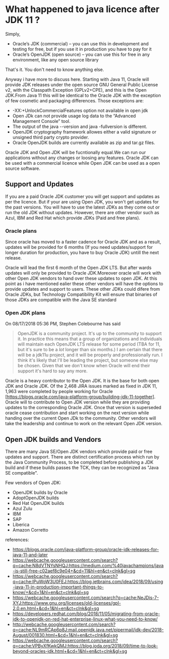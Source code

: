# What happened to java licence after JDK 11 ?

Simply,
  - Oracle’s JDK (commercial) – you can use this in development and testing for free, but if you use it in production you have to pay for it
  - Oracle’s OpenJDK (open source) – you can use this for free in any environment, like any open source library

That's it. You don't need to know anything else.

Anyway i have more to discuss here.
Starting with Java 11, Oracle will provide JDK releases under the open source GNU General Public License v2, with the Classpath Exception (GPLv2+CPE), and this is the Open JDK.From Java 11 this will be identical to the Oracle JDK with the exception of few cosmetic and packaging differences.
Those exceptions are:

 - -XX:+UnlockCommercialFeatures option not available in open jdk
 - Open JDk can not provide usage log data to the “Advanced Management Console” tool.
 - The output of the java --version and java -fullversion is different.
 - OpenJDK cryptography framework allowes either a valid signature or unsigned third party crypto provider.
 - Oracle OpenJDK builds are currently available as zip and tar.gz files.
 
Oracle JDK and Open JDK will be fucntionally equal.We can run our applications without any changes or loosing any features.
Oracle JDK can be used with a commercial licence while Open JDK can be used as a open source software.

## Support and Updates

If you are a paid Oracle JDK customer you will get support and updates as per the licence. But if your are using Open JDK, you won't get updates for the past versions. You will have to use the latest JDKs as they come out or run the old JDK without updates.
However, there are other vendor such as  Azul, IBM and Red Hat which provide JDKs (Paid and free plans).

### Oracle plans
Since oracle has moved to a faster cadence for Oracle JDK and as a result, updates will be provided for 6 months (If you need updates/support for longer duration for production, you have to buy Oracle JDK) untill the next release. 

Oracle will lead the first 6 month of the Open JDK LTS. But after wards updates will only be provided to Oracle JDK.Moreover oracle will work with other Open JDK vendors to hand over these updates to open JDK.
At this point as i have mentioned ealier these other vendors will have the options to provide updates and support to users.
These other JDKs could difere from Oracle JDKs, but Technology Compatibility Kit will ensure that binaries of those JDKs are compatible with the Java SE standard

### Open JDK plans
On 08/17/2018 05:36 PM, Stephen Colebourne has said
> OpenJDK is a community project. It's up to the community to support
> it. In practice this means that a group of organizations and
> individuals will maintain each OpenJDK LTS release for some period
> (TBA for 11, but it's sure to be a *lot* longer than six months.) I am
> certain that there will be a jdk11u project, and it will be properly
> and professionally run. I think it's likely that I'll be leading the
> project, but someone else may be chosen. Given that we don't know when
> Oracle will end their support it's hard to say any more.

Oracle is a heavy contributor to the Open JDK. It is the base for both open JDK and Oracle JDK. Of the 2,468 JIRA issues marked as fixed in JDK 11, 1,963 were completed by people working for Oracle [https://blogs.oracle.com/java-platform-group/building-jdk-11-together]. Oracle will to contribute to Open JDK version while they are providing updates to the corresponding Oracle JDK. Once that version is superseded oracle cease contribution and start working on the next version while handing over the current Open JDk to the community.
Other vendors will take the leadership and continue to work on the relevant Open JDK version.

## Open JDK builds and Vendors
There are many Java SE/Open JDK vendors which provide paid or free updates and support. There are distinct certification process which run by the Java Community Process, to be completed before publishing a JDK build and if these  builds  passes the TCK, they can be recognized as "Java SE compatible".

Few vendors of Open JDK:
 - OpenJDK builds by Oracle
 - AdoptOpenJDK builds
 - Red Hat OpenJDK builds
 - Azul Zulu
 - IBM
 - SAP
 - Liberica
 - Amazon Corretto




references:
 - https://blogs.oracle.com/java-platform-group/oracle-jdk-releases-for-java-11-and-later
 - https://webcache.googleusercontent.com/search?q=cache:N8dVTNYsNHQJ:https://medium.com/%40javachampions/java-is-still-free-c02aef8c9e04+&cd=11&hl=en&ct=clnk&gl=sg
 - https://webcache.googleusercontent.com/search?q=cache:IPuWoW3U0FEJ:https://blog.jetbrains.com/idea/2018/09/using-java-11-in-production-important-things-to-know/+&cd=1&hl=en&ct=clnk&gl=sg
 - https://webcache.googleusercontent.com/search?q=cache:NeJDis-7-XYJ:https://www.gnu.org/licenses/old-licenses/gpl-2.0.en.html+&cd=1&hl=en&ct=clnk&gl=sg
 - https://developers.redhat.com/blog/2018/11/05/migrating-from-oracle-jdk-to-openjdk-on-red-hat-enterprise-linux-what-you-need-to-know/
 - http://webcache.googleusercontent.com/search?q=cache:NL9mRCAp6p8J:mail.openjdk.java.net/pipermail/jdk-dev/2018-August/001830.html+&cd=1&hl=en&ct=clnk&gl=sg
 - https://webcache.googleusercontent.com/search?q=cache:VPByXfKwkQMJ:https://blog.joda.org/2018/09/time-to-look-beyond-oracles-jdk.html+&cd=1&hl=en&ct=clnk&gl=sg
 
